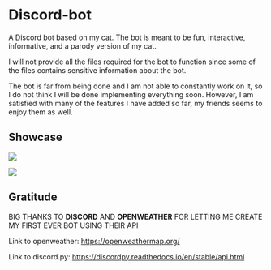 # Discord-bot
A Discord bot based on my cat. The bot is meant to be fun, interactive, informative, and a parody version of my cat.

I will not provide all the files required for the bot to function since some of the files contains sensitive information about the bot.

The bot is far from being done and I am not able to constantly work on it, so I do not think I will be done implementing everything soon.
However, I am satisfied with many of the features I have added so far, my friends seems to enjoy them as well.

## Showcase

![](https://i.imgur.com/i1A9pcd.gif)

![](https://i.imgur.com/a9avOno.png)

## Gratitude

BIG THANKS TO **DISCORD** AND **OPENWEATHER** FOR LETTING ME CREATE MY FIRST EVER BOT USING THEIR API

Link to openweather: https://openweathermap.org/

Link to discord.py: https://discordpy.readthedocs.io/en/stable/api.html
